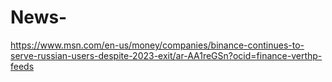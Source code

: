 # News-
https://www.msn.com/en-us/money/companies/binance-continues-to-serve-russian-users-despite-2023-exit/ar-AA1reGSn?ocid=finance-verthp-feeds
